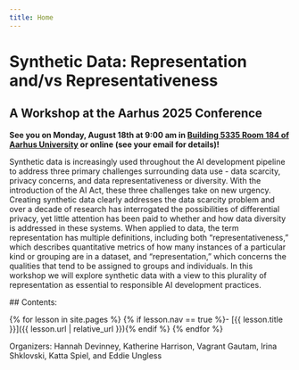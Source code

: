 ```yaml
---
title: Home
---
```


# Synthetic Data: Representation and/vs Representativeness
## A Workshop at the Aarhus 2025 Conference

**See you on Monday, August 18th at 9:00 am in [Building 5335 Room 184 of Aarhus University](https://international.au.dk/about/contact-and-visitors-service) or online (see your email for details)!**

Synthetic data is increasingly used throughout the AI development pipeline to address three primary challenges surrounding data use - data scarcity, privacy concerns, and data representativeness or diversity.
With the introduction of the AI Act, these three challenges take on new urgency.
Creating synthetic data clearly addresses the data scarcity problem and over a decade of research has interrogated the possibilities of differential privacy, yet little attention has been paid to whether and how data diversity is addressed in these systems.
When applied to data, the term representation has multiple definitions, including both “representativeness,” which describes quantitative metrics of how many instances of a particular kind or grouping are in a dataset, and “representation,” which concerns the qualities that tend to be assigned to groups and individuals.
In this workshop we will explore synthetic data with a view to this plurality of representation as essential to responsible AI development practices.

<div class="toc" markdown="1">
## Contents:

{% for lesson in site.pages %}
{% if lesson.nav == true %}- [{{ lesson.title }}]({{ lesson.url | relative_url }}){% endif %}
{% endfor %}
</div>

Organizers: Hannah Devinney, Katherine Harrison, Vagrant Gautam, Irina Shklovski, Katta Spiel, and Eddie Ungless

